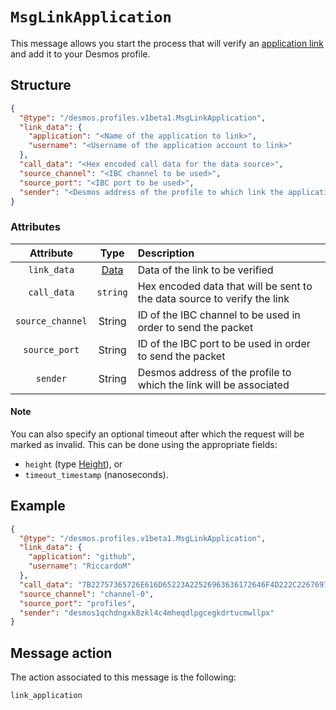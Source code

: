 # `MsgLinkApplication`
This message allows you start the process that will verify
an [application link](../../types/profiles/application-link.md) and add it to your Desmos profile.

## Structure

```json
{
  "@type": "/desmos.profiles.v1beta1.MsgLinkApplication",
  "link_data": {
    "application": "<Name of the application to link>",
    "username": "<Username of the application account to link>"
  },
  "call_data": "<Hex encoded call data for the data source>",
  "source_channel": "<IBC channel to be used>",
  "source_port": "<IBC port to be used>",
  "sender": "<Desmos address of the profile to which link the application>"
}
```

### Attributes

| Attribute | Type | Description |
| :-------: | :----: | :-------- |
| `link_data`  | [Data](../../types/profiles/application-link.md#data) | Data of the link to be verified |
| `call_data`| `string` | Hex encoded data that will be sent to the data source to verify the link |
| `source_channel` | String | ID of the IBC channel to be used in order to send the packet |
| `source_port` | String | ID of the IBC port to be used in order to send the packet |
| `sender` | String | Desmos address of the profile to which the link will be associated | 

#### Note
You can also specify an optional timeout after which the request will be marked as invalid. This can be done using the
appropriate fields:

- `height` (type [Height](https://docs.cosmos.network/v0.42/core/proto-docs.html#height)), or
- `timeout_timestamp` (nanoseconds).

## Example

````json
{
  "@type": "/desmos.profiles.v1beta1.MsgLinkApplication",
  "link_data": {
    "application": "github",
    "username": "RiccardoM"
  },
  "call_data": "7B22757365726E616D65223A22526963636172646F4D222C22676973745F6964223A223732306530303732333930613930316262383065353966643630643766646564227D",
  "source_channel": "channel-0",
  "source_port": "profiles",
  "sender": "desmos1qchdngxk8zkl4c4mheqdlpgcegkdrtucmwllpx"
} 
````

## Message action
The action associated to this message is the following:

```
link_application
```
